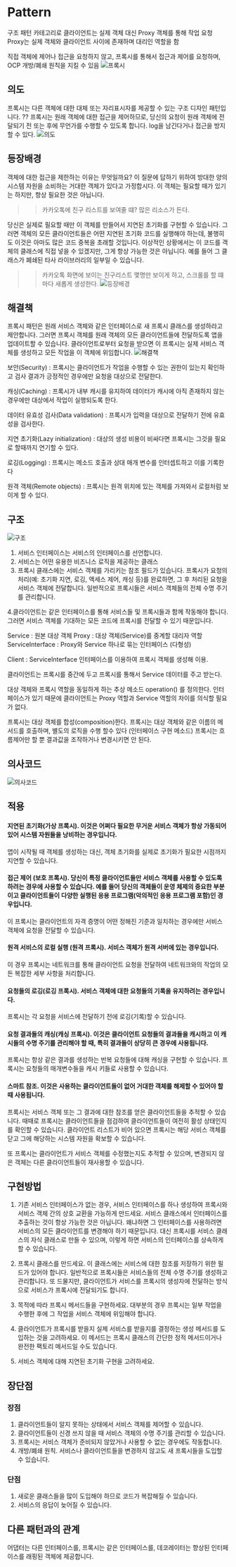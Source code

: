 # Pattern

구조 패턴 카테고리로 클라이언트는 실제 객체 대신 Proxy 객체를 통해 작업 요청
Proxy는 실제 객체와 클라이언트 사이에 존재하며 대리인 역할을 함

직접 객체에 제어나 접근을 요청하지 않고, 프록시를 통해서 접근과 제어를 요청하며, OCP 개방/폐쇄 원칙을 지킬 수 있음
![프록시](https://thebook.io/img/080326/044.jpg)

## 의도
프록시는 다른 객체에 대한 대체 또는 자리표시자를 제공할 수 있는 구조 디자인 패턴입니다.  ??
프록시는 원래 객체에 대한 접근을 제어하므로, 당신의 요청이 원래 객체에 전달되기 전 또는 후에 무언가를 수행할 수 있도록 합니다.
log을 남긴다거나 접근을 방지할 수 있다.
![의도](https://refactoring.guru/images/patterns/content/proxy/proxy-2x.png)

## 등장배경
객체에 대한 접근을 제한하는 이유는 무엇일까요? 이 질문에 답하기 위하여 방대한 양의 시스템 자원을 소비하는 거대한 객체가 있다고 가정합시다. 이 객체는 필요할 때가 있기는 하지만, 항상 필요한 것은 아닙니다.
>> 카카오톡에 친구 리스트를 보여줄 떄? 많은 리소스가 든다.

당신은 실제로 필요할 때만 이 객체를 만들어서 지연된 초기화를 구현할 수 있습니다. 그러면 객체의 모든 클라이언트들은 어떤 지연된 초기화 코드를 실행해야 하는데, 불행히도 이것은 아마도 많은 코드 중복을 초래할 것입니다.
이상적인 상황에서는 이 코드를 객체의 클래스에 직접 넣을 수 있겠지만, 그게 항상 가능한 것은 아닙니다. 예를 들어 그 클래스가 폐쇄된 타사 라이브러리의 일부일 수 있습니다.
>> 카카오톡 화면에 보이는 친구리스트 몇명만 보이게 하고, 스크롤를 할 떄마다 새롭게 생성한다.
![등장배경](https://refactoring.guru/images/patterns/diagrams/proxy/problem-ko-2x.png)


## 해결책 
프록시 패턴은 원래 서비스 객체와 같은 인터페이스로 새 프록시 클래스를 생성하라고 제안합니다. 그러면 프록시 객체를 원래 객체의 모든 클라이언트들에 전달하도록 앱을 업데이트할 수 있습니다. 클라이언트로부터 요청을 받으면 이 프록시는 실제 서비스 객체를 생성하고 모든 작업을 이 객체에 위임합니다.
![해결책](https://refactoring.guru/images/patterns/diagrams/proxy/solution-ko-2x.png)

보안(Security) : 프록시는 클라이언트가 작업을 수행할 수 있는 권한이 있는지 확인하고 검사 결과가 긍정적인 경우에만 요청을 대상으로 전달한다.

캐싱(Caching) : 프록시가 내부 캐시를 유지하여 데이터가 캐시에 아직 존재하지 않는 경우에만 대상에서 작업이 실행되도록 한다.

데이터 유효성 검사(Data validation) : 프록시가 입력을 대상으로 전달하기 전에 유효성을 검사한다.

지연 초기화(Lazy initialization) : 대상의 생성 비용이 비싸다면 프록시는 그것을 필요로 할때까지 연기할 수 있다.

로깅(Logging) : 프록시는 메소드 호출과 상대 매개 변수를 인터셉트하고 이를 기록한다

원격 객체(Remote objects) : 프록시는 원격 위치에 있는 객체를 가져와서 로컬처럼 보이게 할 수 있다.


## 구조
![구조](https://refactoring.guru/images/patterns/diagrams/proxy/structure-2x.png)
1. 서비스 인터페이스는 서비스의 인터페이스를 선언합니다. 
2. 서비스는 어떤 유용한 비즈니스 로직을 제공하는 클래스
3. 프록시 클래스에는 서비스 객체를 가리키는 참조 필드가 있습니다. 프록시가 요청의 처리​(예: 초기화 지연, 로깅, 액세스 제어, 캐싱 등)​를 완료하면, 그 후 처리된 요청을 서비스 객체에 전달합니다. 일반적으로 프록시들은 서비스 객체들의 전체 수명 주기를 관리합니다.

4.클라이언트는 같은 인터페이스를 통해 서비스들 및 프록시들과 함께 작동해야 합니다. 그러면 서비스 객체를 기대하는 모든 코드에 프록시를 전달할 수 있기 때문입니다.

Service : 원본 대상 객체
Proxy : 대상 객체(Service)를 중계할 대리자 역할
ServiceInterface : Proxy와 Service 하나로 묶는 인터페이스 (다형성)

Client : ServiceInterface 인터페이스를 이용하여 프록시 객체를 생성해 이용.

클라이언트는 프록시를 중간에 두고 프록시를 통해서 Service 데이터를 주고 받는다.

대상 객체와 프록시 역할을 동일하게 하는 추상 메소드 operation() 를 정의한다.
인터페이스가 있기 때문에 클라이언트는 Proxy 역할과 Service 역할의 차이를 의식할 필요가 없다.

프록시는 대상 객체를 합성(composition)한다.
프록시는 대상 객체와 같은 이름의 메서드를 호출하며, 별도의 로직을 수행 할수 있다 (인터페이스 구현 메소드)
프록시는 흐름제어만 할 뿐 결과값을 조작하거나 변경시키면 안 된다.





## 의사코드
![의사코드](https://refactoring.guru/images/patterns/diagrams/proxy/example-2x.png)

## 적용 
 #### 지연된 초기화​(가상 프록시). 이것은 어쩌다 필요한 무거운 서비스 객체가 항상 가동되어 있어 시스템 자원들을 낭비하는 경우입니다.

 앱이 시작될 때 객체를 생성하는 대신, 객체 초기화를 실제로 초기화가 필요한 시점까지 지연할 수 있습니다.

 #### 접근 제어 (보호 프록시). 당신이 특정 클라이언트들만 서비스 객체를 사용할 수 있도록 하려는 경우에 사용할 수 있습니다. 예를 들어 당신의 객체들이 운영 체제의 중요한 부분이고 클라이언트들이 다양한 실행된 응용 프로그램​(악의적인 응용 프로그램 포함)​인 경우입니다.

 이 프록시는 클라이언트의 자격 증명이 어떤 정해진 기준과 일치하는 경우에만 서비스 객체에 요청을 전달할 수 있습니다.

 #### 원격 서비스의 로컬 실행 (원격 프록시). 서비스 객체가 원격 서버에 있는 경우입니다.

 이 경우 프록시는 네트워크를 통해 클라이언트 요청을 전달하여 네트워크와의 작업의 모든 복잡한 세부 사항을 처리합니다.

  #### 요청들의 로깅​(로깅 프록시). 서비스 객체에 대한 요청들의 기록을 유지하려는 경우입니다.

 프록시는 각 요청을 서비스에 전달하기 전에 로깅​(기록)​할 수 있습니다.

  #### 요청 결과들의 캐싱​(캐싱 프록시). 이것은 클라이언트 요청들의 결과들을 캐시하고 이 캐시들의 수명 주기를 관리해야 할 때, 특히 결과들이 상당히 큰 경우에 사용됩니다.

 프록시는 항상 같은 결과를 생성하는 반복 요청들에 대해 캐싱을 구현할 수 있습니다. 프록시는 요청들의 매개변수들을 캐시 키들로 사용할 수 있습니다.

  #### 스마트 참조. 이것은 사용하는 클라이언트들이 없어 거대한 객체를 해제할 수 있어야 할 때 사용됩니다.

 프록시는 서비스 객체 또는 그 결과에 대한 참조를 얻은 클라이언트들을 추적할 수 있습니다. 때때로 프록시는 클라이언트들을 점검하여 클라이언트들이 여전히 활성 상태인지를 확인할 수 있습니다. 클라이언트 리스트가 비어 있으면 프록시는 해당 서비스 객체를 닫고 그에 해당하는 시스템 자원을 확보할 수 있습니다.

또 프록시는 클라이언트가 서비스 객체를 수정했는지도 추적할 수 있으며, 변경되지 않은 객체는 다른 클라이언트들이 재사용할 수 있습니다.


## 구현방법 
1. 기존 서비스 인터페이스가 없는 경우, 서비스 인터페이스를 하나 생성하여 프록시와 서비스 객체 간의 상호 교환을 가능하게 만드세요. 서비스 클래스에서 인터페이스를 추출하는 것이 항상 가능한 것은 아닙니다. 왜냐하면 그 인터페이스를 사용하려면 서비스의 모든 클라이언트를 변경해야 하기 때문입니다. 대신 프록시를 서비스 클래스의 자식 클래스로 만들 수 있으며, 이렇게 하면 서비스의 인터페이스를 상속하게 할 수 있습니다.

2. 프록시 클래스를 만드세요. 이 클래스에는 서비스에 대한 참조를 저장하기 위한 필드가 있어야 합니다. 일반적으로 프록시들은 서비스들의 전체 수명 주기를 생성하고 관리합니다. 또 드물지만, 클라이언트가 서비스를 프록시의 생성자에 전달하는 방식으로 서비스가 프록시에 전달되기도 합니다.

3. 목적에 따라 프록시 메서드들을 구현하세요. 대부분의 경우 프록시는 일부 작업을 수행한 후에 그 작업을 서비스 객체에 위임해야 합니다.

4. 클라이언트가 프록시를 받을지 실제 서비스를 받을지를 결정하는 생성 메서드를 도입하는 것을 고려하세요. 이 메서드는 프록시 클래스의 간단한 정적 메서드이거나 완전한 팩토리 메서드일 수도 있습니다.

5. 서비스 객체에 대해 지연된 초기화 구현을 고려하세요.


## 장단점 
### 장점
1. 클라이언트들이 알지 못하는 상태에서 서비스 객체를 제어할 수 있습니다.
2. 클라이언트들이 신경 쓰지 않을 때 서비스 객체의 수명 주기를 관리할 수 있습니다.
3. 프록시는 서비스 객체가 준비되지 않았거나 사용할 수 없는 경우에도 작동합니다.
4. 개방/폐쇄 원칙. 서비스나 클라이언트들을 변경하지 않고도 새 프록시들을 도입할 수 있습니다.
 
### 단점
1.  새로운 클래스들을 많이 도입해야 하므로 코드가 복잡해질 수 있습니다.
2.  서비스의 응답이 늦어질 수 있습니다.

## 다른 패턴과의 관계 
어댑터는 다른 인터페이스를, 프록시는 같은 인터페이스를, 데코레이터는 향상된 인터페이스를 래핑된 객체에 제공합니다.
